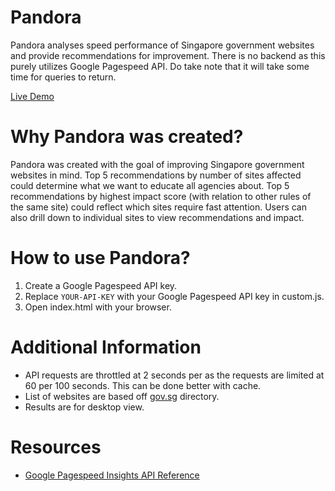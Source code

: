 # Pandora
Pandora analyses speed performance of Singapore government websites and provide recommendations for improvement. There is no backend as this purely utilizes Google Pagespeed API. Do take note that it will take some time for queries to return.

[Live Demo](https://milleus.github.io/projects/pandora)

# Why Pandora was created?
Pandora was created with the goal of improving Singapore government websites in mind. Top 5 recommendations by number of sites affected could determine what we want to educate all agencies about. Top 5 recommendations by highest impact score (with relation to other rules of the same site) could reflect which sites require fast attention. Users can also drill down to individual sites to view recommendations and impact.

# How to use Pandora?
1. Create a Google Pagespeed API key.
2. Replace `YOUR-API-KEY` with your Google Pagespeed API key in custom.js.
3. Open index.html with your browser.

# Additional Information
- API requests are throttled at 2 seconds per as the requests are limited at 60 per 100 seconds. This can be done better with cache.
- List of websites are based off [gov.sg](https://www.gov.sg/) directory.
- Results are for desktop view.

# Resources
- [Google Pagespeed Insights API Reference](https://developers.google.com/speed/docs/insights/v4/reference/pagespeedapi/runpagespeed)
